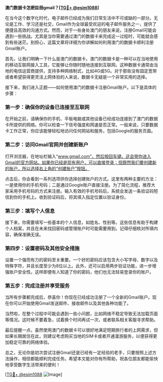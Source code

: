 **澳门数据卡怎麽註冊gmail？[[TG💪+ @esim1088](https://t.me/s/esim1088)]**

在当今这个数字化时代，电子邮件已经成为我们日常生活中不可或缺的一部分。无论是工作、学习还是社交，Gmail作为全球最受欢迎的电子邮件服务之一，提供了便捷且高效的沟通方式。然而，对于一些身处澳门的朋友来说，注册Gmail可能会遇到一些挑战。尤其是当你需要通过澳门的数据卡来完成这一过程时，可能就会感到有些迷茫。别担心，这篇文章将详细为你讲解如何利用澳门的数据卡顺利注册Gmail账户。

首先，让我们明确一下什么是澳门的数据卡。澳门的数据卡是一种可以在当地使用的移动互联网接入工具，它能够让你随时随地连接到互联网。这种数据卡通常由当地的电信运营商提供，支持多种网络制式，比如4G或5G。对于那些没有固定宽带或者希望获得更灵活上网体验的人来说，数据卡无疑是一个非常实用的选择。

接下来，我们进入正题——如何使用澳门的数据卡注册Gmail账户。以下是具体的步骤：

### 第一步：确保你的设备已连接至互联网

在开始之前，请确保你的手机、平板电脑或其他设备已经成功连接到了澳门的数据卡所提供的网络。你可以检查一下信号强度和网速是否正常。一般来说，只要数据卡工作正常，你应该能够轻松地访问任何网站和服务，包括Google的服务页面。

### 第二步：访问Gmail官网并创建新账户

打开浏览器，在地址栏输入“www.gmail.com”，然后按回车键。这会带你进入Gmail的官方网站。如果你已经是现有用户，可以直接登录；但既然我们要创建新的账户，所以选择右上角的“创建账户”按钮。

点击后，你会看到一系列选项供你选择创建账户的方式。这里有两种主要的方法：一是使用你的手机号码；二是通过Google账户直接注册。为了简化流程，推荐大家采用手机号码的方式来注册。输入有效的手机号码后，系统会发送一条验证码短信到你的手机上。收到验证码后，将其填入指定位置以验证身份。

### 第三步：填写个人信息

接下来，你需要填写一些基本的个人信息，如姓名、性别等。这些信息有助于构建个人档案，并且在未来找回密码或管理账户时可能需要用到。记得仔细核对所填内容，确保准确无误。

### 第四步：设置密码及其他安全措施

设置一个强而有力的密码至关重要。一个好的密码应该包含大小写字母、数字以及特殊字符，并且长度至少为8位以上。此外，还可以启用两步验证功能，进一步增强账户安全性。这样即便有人知道了你的密码，他们也无法轻易登录你的账户。

### 第五步：完成注册并享受服务

当所有步骤都完成后，恭喜你！你现在已经成功注册了一个全新的Gmail账户。现在你可以开始使用Gmail发送邮件、接收邮件以及其他各种功能了。

当然啦，在整个过程中可能会遇到一些小问题，比如网络不稳定导致无法加载页面等情况。这时候不要着急，试着换个时间再试一次，或者联系相关客服寻求帮助。

最后提醒一点，虽然使用澳门的数据卡可以很好地满足短期旅行者的上网需求，但如果长期居住在此，则建议考虑购买当地的SIM卡或者开通漫游服务，以便获得更加稳定可靠的网络体验。

总之，无论你是初次尝试注册Gmail还是已经有一定经验的老手，只要按照上述方法操作，相信都能顺利完成任务。希望本文能对你有所帮助，祝各位朋友都能愉快地享受数字生活带来的便利！

[[TG💪+ @esim1088](https://t.me/s/esim1088) ![Image](https://i.postimg.cc/4NQfJmqS/Snipaste-2025-05-13-00-14-12.png)]